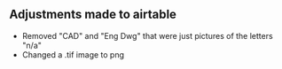 ## Adjustments made to airtable

- Removed "CAD" and "Eng Dwg" that were just pictures of the letters "n/a"
- Changed a .tif image to png
